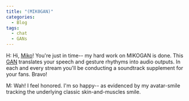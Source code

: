 ```yaml
---
title: "(MIK0GAN)"
categories:
  - Blog
tags:
  - chat
  - GANs
---
```

H: Hi, [Miko](https://youtu.be/CsQjxEd-gsw)! You're just in time-- my hard work on MIKOGAN is done. This [GAN](https://www.iangoodfellow.com/slides/2016-12-9-gans.pdf) translates your speech and gesture rhythyms into audio outputs. In each and every stream you'll be conducting a soundtrack supplement for your fans. Bravo!  

M: Wah! I feel honored. I'm so happy-- as evidenced by my avatar-smile tracking the underlying classic skin-and-muscles smile.


